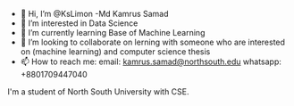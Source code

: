 - 👋 Hi, I’m @KsLimon
              -Md Kamrus Samad
- 👀 I’m interested in Data Science
- 🌱 I’m currently learning Base of Machine Learning
- 💞️ I’m looking to collaborate on lerning with someone who are interested on (machine learning) and computer science thesis
- 📫 How to reach me:
              email: kamrus.samad@northsouth.edu
              whatsapp: +8801709447040

I'm a student of North South University with CSE.
